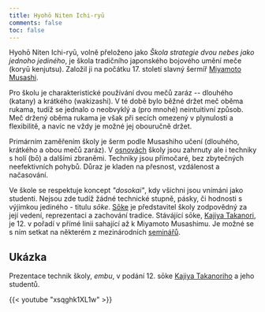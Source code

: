 ```yaml
---
title: Hyohō Niten Ichi-ryū
comments: false
toc: false
---
```


Hyohō Niten Ichi-ryū, volně přeloženo jako *Škola strategie dvou nebes jako jednoho jediného*, je škola tradičního japonského bojového umění meče (koryū kenjutsu). Založil ji na počátku 17.&nbsp;století slavný šermíř [Miyamoto Musashi](/skola/musashi).

Pro školu je charakteristické používání dvou mečů zaráz -- dlouhého (katany) a krátkého (wakizashi). V té době bylo běžné držet meč oběma rukama, tudíž se jednalo o neobvyklý a (pro mnohé) neintuitivní způsob. Meč držený oběma rukama je však při secích omezený v plynulosti a flexibilitě, a navíc ne vždy je možné jej obouručně držet.

Primárním zaměřením školy je šerm podle Musashiho učení (dlouhého, krátkého a obou mečů zaráz). V [osnovách](/skola/seiho) školy jsou zahrnuty ale i techniky s holí (bō) a dalšími zbraněmi. Techniky jsou přímočaré, bez zbytečných neefektivních pohybů. Důraz je kladen na přesnost, vzdálenost a načasování.

Ve škole se respektuje koncept *"dosokai"*, kdy všichni jsou vnímáni jako studenti. Nejsou zde tudíž žádné technické stupně, pásky, či hodnosti s výjimkou jediného - titulu *sōke*. [Sōke](/skola/linie) je představitel školy zodpovědný za její vedení, reprezentaci a zachování tradice. Stávájící sōke, [Kajiya Takanori](/skola/linie), je 12. v pořadí v přímé linii sahající až k Miyamoto Musashimu. Je možné se s ním setkat na některém z mezinárodních [seminářů](/seminare#mezinárodní-evropa).

## Ukázka

Prezentace technik školy, *embu*, v podání 12. sōke [Kajiya Takanoriho](/skola/linie) a jeho studentů.

{{< youtube "xsqghk1XL1w" >}}
